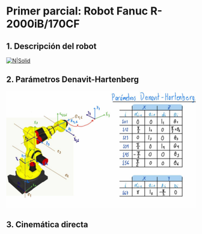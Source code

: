 # Primer parcial: Robot Fanuc R-2000iB/170CF

## 1. Descripción del robot
[![N|Solid](https://media.giphy.com/media/If5F54RqYp5fDyZvIw/giphy-downsized.gif)](https://docs.google.com/document/d/1npZphALUHNa6LTgaaMgLPf8DuSehHL0dTG5T5fpDhY8/edit)

## 2. Parámetros Denavit-Hartenberg
[![N|Solid](/imagenes/DHC.png)](https://drive.google.com/drive/u/0/folders/14y2je0GaUOojZLGHPwD8cVvVdEctDDtd)

## 3. Cinemática directa



